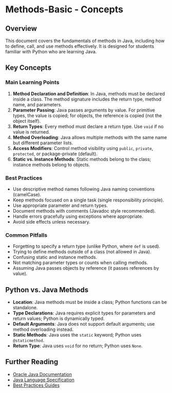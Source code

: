 # Methods-Basic - Concepts

## Overview

This document covers the fundamentals of methods in Java, including how to define, call, and use methods effectively. It is designed for students familiar with Python who are learning Java.

## Key Concepts

### Main Learning Points

1. **Method Declaration and Definition**: In Java, methods must be declared inside a class. The method signature includes the return type, method name, and parameters.
2. **Parameter Passing**: Java passes arguments by value. For primitive types, the value is copied; for objects, the reference is copied (not the object itself).
3. **Return Types**: Every method must declare a return type. Use `void` if no value is returned.
4. **Method Overloading**: Java allows multiple methods with the same name but different parameter lists.
5. **Access Modifiers**: Control method visibility using `public`, `private`, `protected`, or package-private (default).
6. **Static vs. Instance Methods**: Static methods belong to the class; instance methods belong to objects.

### Best Practices

- Use descriptive method names following Java naming conventions (camelCase).
- Keep methods focused on a single task (single responsibility principle).
- Use appropriate parameter and return types.
- Document methods with comments (Javadoc style recommended).
- Handle errors gracefully using exceptions where appropriate.
- Avoid side effects unless necessary.

### Common Pitfalls

- Forgetting to specify a return type (unlike Python, where `def` is used).
- Trying to define methods outside of a class (not allowed in Java).
- Confusing static and instance methods.
- Not matching parameter types or counts when calling methods.
- Assuming Java passes objects by reference (it passes references by value).

## Python vs. Java Methods

- **Location**: Java methods must be inside a class; Python functions can be standalone.
- **Type Declarations**: Java requires explicit types for parameters and return values; Python is dynamically typed.
- **Default Arguments**: Java does not support default arguments; use method overloading instead.
- **Static Methods**: Java uses the `static` keyword; Python uses `@staticmethod`.
- **Return Type**: Java uses `void` for no return; Python uses `None`.

## Further Reading

- [Oracle Java Documentation](https://docs.oracle.com/javase/tutorial/java/javaOO/methods.html)
- [Java Language Specification](https://docs.oracle.com/javase/specs/)
- [Best Practices Guides](https://www.oracle.com/java/technologies/javase/codeconventions-150003.pdf)
